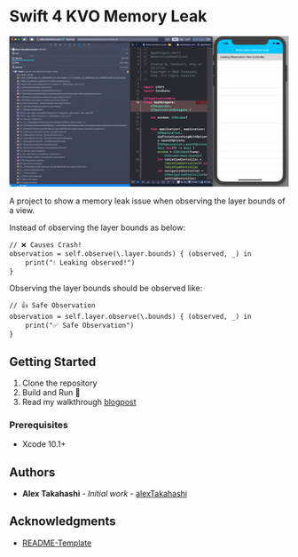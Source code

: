 # Swift 4 KVO Memory Leak

![App with Allocations Image](ReadMeImages/ObservationMemoryLeak_Project.png)

A project to show a memory leak issue when observing the layer bounds of a view.  

Instead of observing the layer bounds as below:

```
// ❌ Causes Crash!
observation = self.observe(\.layer.bounds) { (observed, _) in
    print("💧 Leaking observed!")
}
```

Observing the layer bounds should be observed like:

```
// 👍 Safe Observation
observation = self.layer.observe(\.bounds) { (observed, _) in
    print("✅ Safe Observation")
}
```

## Getting Started

1. Clone the repository
2. Build and Run 🚰
3. Read my walkthrough [blogpost](Blogpost.md)

### Prerequisites

* Xcode 10.1+

## Authors

* **Alex Takahashi** - *Initial work* - [alexTakahashi](https://github.com/alextakahashi)

## Acknowledgments

* [README-Template](https://gist.github.com/PurpleBooth/109311bb0361f32d87a2)
